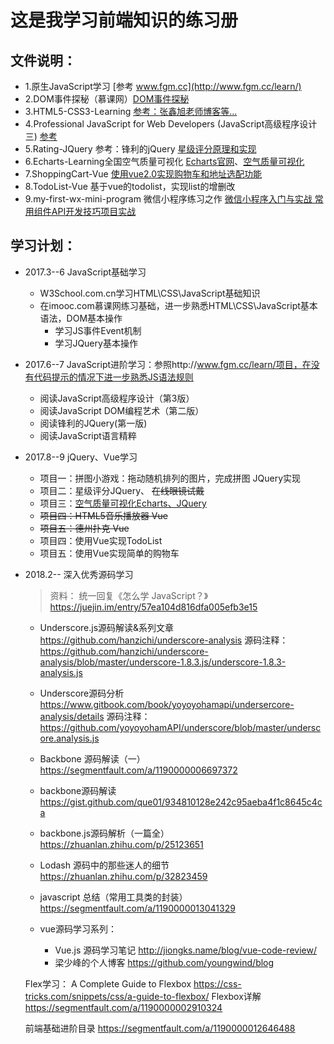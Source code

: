 # 这是我学习前端知识的练习册


## 文件说明：

* 1.原生JavaScript学习 [参考 www.fgm.cc](http://www.fgm.cc/learn/)
* 2.DOM事件探秘（慕课网）[DOM事件探秘](https://www.imooc.com/learn/138)  
* 3.HTML5-CSS3-Learning [参考：张鑫旭老师博客等...](http://www.zhangxinxu.com/wordpress/)
* 4.Professional JavaScript for Web Developers (JavaScript高级程序设计三) [参考](https://github.com/qianlongo/professional-js)
* 5.Rating-JQuery 参考：锋利的jQuery [星级评分原理和实现](https://www.imooc.com/learn/842) 
* 6.Echarts-Learning全国空气质量可视化 [Echarts官网](http://echarts.baidu.com/index.html)、[空气质量可视化](http://ife.baidu.com/course/detail/id/55)
* 7.ShoppingCart-Vue [使用vue2.0实现购物车和地址选配功能](https://www.imooc.com/learn/796)
* 8.TodoList-Vue 基于vue的todolist，实现list的增删改
* 9.my-first-wx-mini-program 微信小程序练习之作 [微信小程序入门与实战 常用组件API开发技巧项目实战](https://coding.imooc.com/learn/list/75.html)


## 学习计划：

+ 2017.3--6 JavaScript基础学习
  + W3School.com.cn学习HTML\CSS\JavaScript基础知识
  + 在imooc.com慕课网练习基础，进一步熟悉HTML\CSS\JavaScript基本语法，DOM基本操作
	+ 学习JS事件Event机制
	+ 学习JQuery基本操作

+ 2017.6--7 JavaScript进阶学习：参照http://www.fgm.cc/learn/项目，在没有代码提示的情况下进一步熟悉JS语法规则
	+ 阅读JavaScript高级程序设计（第3版）
	+ 阅读JavaScript DOM编程艺术（第二版）
	+ 阅读锋利的JQuery(第一版)
	+ 阅读JavaScript语言精粹

+ 2017.8--9 jQuery、Vue学习
	+ 项目一：拼图小游戏：拖动随机排列的图片，完成拼图 JQuery实现
	+ 项目二：星级评分JQuery、 ~~在线眼镜试戴~~  
	+ 项目三：[空气质量可视化Echarts、JQuery](http://ife.baidu.com/course/detail/id/55)
	+ ~~项目四：HTML5音乐播放器 Vue~~ 
	+ ~~项目五：德州扑克 Vue~~ 
	+ 项目四：使用Vue实现TodoList
	+ 项目五：使用Vue实现简单的购物车

+ 2018.2-- 深入优秀源码学习
	> 资料： 统一回复《怎么学 JavaScript？》 https://juejin.im/entry/57ea104d816dfa005efb3e15
	
	* Underscore.js源码解读&系列文章 
		https://github.com/hanzichi/underscore-analysis 
		源码注释：https://github.com/hanzichi/underscore-analysis/blob/master/underscore-1.8.3.js/underscore-1.8.3-analysis.js
	* Underscore源码分析 
	 	https://www.gitbook.com/book/yoyoyohamapi/undersercore-analysis/details
	 	源码注释：https://github.com/yoyoyohamAPI/underscore/blob/master/underscore.analysis.js

	* Backbone 源码解读（一） https://segmentfault.com/a/1190000006697372
	* backbone源码解读 https://gist.github.com/que01/934810128e242c95aeba4f1c8645c4ca
	* backbone.js源码解析（一篇全）https://zhuanlan.zhihu.com/p/25123651
	* Lodash 源码中的那些迷人的细节 https://zhuanlan.zhihu.com/p/32823459
	* javascript 总结（常用工具类的封装） https://segmentfault.com/a/1190000013041329

	* vue源码学习系列：
		* Vue.js 源码学习笔记 http://jiongks.name/blog/vue-code-review/
		* 梁少峰的个人博客 https://github.com/youngwind/blog

	Flex学习： 
	 A Complete Guide to Flexbox  https://css-tricks.com/snippets/css/a-guide-to-flexbox/
	 Flexbox详解 https://segmentfault.com/a/1190000002910324

	前端基础进阶目录 https://segmentfault.com/a/1190000012646488